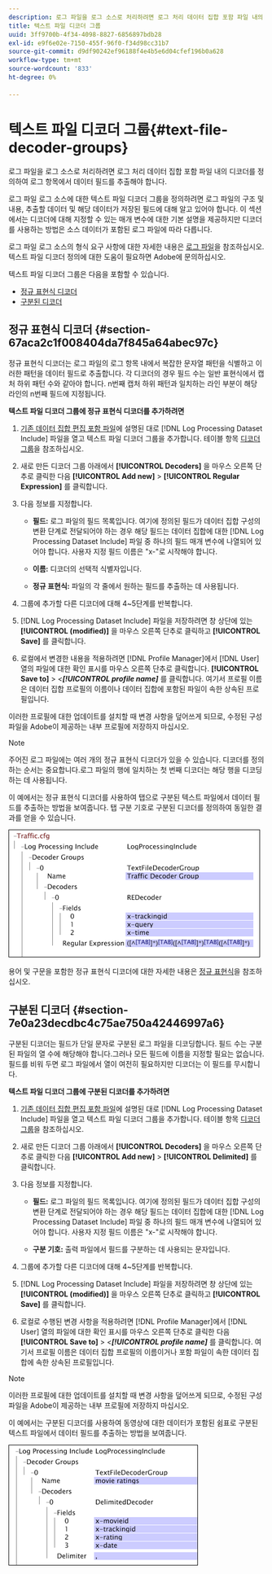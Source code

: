 ```yaml
---
description: 로그 파일을 로그 소스로 처리하려면 로그 처리 데이터 집합 포함 파일 내의 디코더를 정의하여 로그 항목에서 데이터 필드를 추출해야 합니다.
title: 텍스트 파일 디코더 그룹
uuid: 3ff9700b-4f34-4098-8827-6856897bdb28
exl-id: e9f6e02e-7150-455f-96f0-f34d98cc31b7
source-git-commit: d9df90242ef96188f4e4b5e6d04cfef196b0a628
workflow-type: tm+mt
source-wordcount: '833'
ht-degree: 0%

---
```


# 텍스트 파일 디코더 그룹{#text-file-decoder-groups}

로그 파일을 로그 소스로 처리하려면 로그 처리 데이터 집합 포함 파일 내의 디코더를 정의하여 로그 항목에서 데이터 필드를 추출해야 합니다.

로그 파일 로그 소스에 대한 텍스트 파일 디코더 그룹을 정의하려면 로그 파일의 구조 및 내용, 추출할 데이터 및 해당 데이터가 저장된 필드에 대해 알고 있어야 합니다. 이 섹션에서는 디코더에 대해 지정할 수 있는 매개 변수에 대한 기본 설명을 제공하지만 디코더를 사용하는 방법은 소스 데이터가 포함된 로그 파일에 따라 다릅니다.

로그 파일 로그 소스의 형식 요구 사항에 대한 자세한 내용은 [로그 파일](../../../../../home/c-dataset-const-proc/c-log-proc-config-file/c-log-sources.md#concept-3d4fb817c057447d90f166b1183b461e)을 참조하십시오. 텍스트 파일 디코더 정의에 대한 도움이 필요하면 Adobe에 문의하십시오.

텍스트 파일 디코더 그룹은 다음을 포함할 수 있습니다.

* [정규 표현식 디코더](../../../../../home/c-dataset-const-proc/c-dataset-inc-files/c-types-dataset-inc-files/c-log-proc-dataset-inc-files/c-text-file-dec-groups.md#section-67aca2c1f008404da7f845a64abec97c)
* [구분된 디코더](../../../../../home/c-dataset-const-proc/c-dataset-inc-files/c-types-dataset-inc-files/c-log-proc-dataset-inc-files/c-text-file-dec-groups.md#section-7e0a23decdbc4c75ae750a42446997a6)

## 정규 표현식 디코더 {#section-67aca2c1f008404da7f845a64abec97c}

정규 표현식 디코더는 로그 파일의 로그 항목 내에서 복잡한 문자열 패턴을 식별하고 이러한 패턴을 데이터 필드로 추출합니다. 각 디코더의 경우 필드 수는 일반 표현식에서 캡처 하위 패턴 수와 같아야 합니다. n번째 캡처 하위 패턴과 일치하는 라인 부분이 해당 라인의 n번째 필드에 지정됩니다.

**텍스트 파일 디코더 그룹에 정규 표현식 디코더를 추가하려면**

1. [기존 데이터 집합 편집 포함 파일](../../../../../home/c-dataset-const-proc/c-dataset-inc-files/c-work-dataset-inc-files/t-edit-ex-dataset-inc-files.md#task-456c04e38ebc425fb35677a6bb6aa077)에 설명된 대로 [!DNL Log Processing Dataset Include] 파일을 열고 텍스트 파일 디코더 그룹을 추가합니다. 테이블 항목 [디코더 그룹](../../../../../home/c-dataset-const-proc/c-dataset-inc-files/c-types-dataset-inc-files/c-log-proc-dataset-inc-files/c-log-proc-dataset-inc-files.md#concept-999475a22519432e98844622ca95b6ab)을 참조하십시오.

1. 새로 만든 디코더 그룹 아래에서 **[!UICONTROL Decoders]** 을 마우스 오른쪽 단추로 클릭한 다음 **[!UICONTROL Add new]** > **[!UICONTROL Regular Expression]** 를 클릭합니다.

1. 다음 정보를 지정합니다.

   * **필드:** 로그 파일의 필드 목록입니다. 여기에 정의된 필드가 데이터 집합 구성의 변환 단계로 전달되어야 하는 경우 해당 필드는 데이터 집합에 대한 [!DNL Log Processing Dataset Include] 파일 중 하나의 필드 매개 변수에 나열되어 있어야 합니다. 사용자 지정 필드 이름은 &quot;x-&quot;로 시작해야 합니다.

   * **이름:** 디코더의 선택적 식별자입니다.
   * **정규 표현식:** 파일의 각 줄에서 원하는 필드를 추출하는 데 사용됩니다.

1. 그룹에 추가할 다른 디코더에 대해 4~5단계를 반복합니다.
1. [!DNL Log Processing Dataset Include] 파일을 저장하려면 창 상단에 있는 **[!UICONTROL (modified)]** 을 마우스 오른쪽 단추로 클릭하고 **[!UICONTROL Save]** 를 클릭합니다.

1. 로컬에서 변경한 내용을 적용하려면 [!DNL Profile Manager]에서 [!DNL User] 열의 파일에 대한 확인 표시를 마우스 오른쪽 단추로 클릭합니다. **[!UICONTROL Save to]** > *&lt;**[!UICONTROL profile name]*** 를 클릭합니다. 여기서 프로필 이름은 데이터 집합 프로필의 이름이나 데이터 집합에 포함된 파일이 속한 상속된 프로필입니다.

이러한 프로필에 대한 업데이트를 설치할 때 변경 사항을 덮어쓰게 되므로, 수정된 구성 파일을 Adobe이 제공하는 내부 프로필에 저장하지 마십시오.

>[!NOTE]
>
>주어진 로그 파일에는 여러 개의 정규 표현식 디코더가 있을 수 있습니다. 디코더를 정의하는 순서는 중요합니다.로그 파일의 행에 일치하는 첫 번째 디코더는 해당 행을 디코딩하는 데 사용됩니다.

이 예에서는 정규 표현식 디코더를 사용하여 탭으로 구분된 텍스트 파일에서 데이터 필드를 추출하는 방법을 보여줍니다. 탭 구분 기호로 구분된 디코더를 정의하여 동일한 결과를 얻을 수 있습니다.

![](assets/cfg_LogProcessingInclude_RegExpDecoder.png)

용어 및 구문을 포함한 정규 표현식 디코더에 대한 자세한 내용은 [정규 표현식](../../../../../home/c-dataset-const-proc/c-reg-exp.md#concept-070077baa419475094ef0469e92c5b9c)을 참조하십시오.

## 구분된 디코더 {#section-7e0a23decdbc4c75ae750a42446997a6}

구분된 디코더는 필드가 단일 문자로 구분된 로그 파일을 디코딩합니다. 필드 수는 구분된 파일의 열 수에 해당해야 합니다.그러나 모든 필드에 이름을 지정할 필요는 없습니다. 필드를 비워 두면 로그 파일에서 열이 여전히 필요하지만 디코더는 이 필드를 무시합니다.

**텍스트 파일 디코더 그룹에 구분된 디코더를 추가하려면**

1. [기존 데이터 집합 편집 포함 파일](../../../../../home/c-dataset-const-proc/c-dataset-inc-files/c-work-dataset-inc-files/t-edit-ex-dataset-inc-files.md#task-456c04e38ebc425fb35677a6bb6aa077)에 설명된 대로 [!DNL Log Processing Dataset Include] 파일을 열고 텍스트 파일 디코더 그룹을 추가합니다. 테이블 항목 [디코더 그룹](../../../../../home/c-dataset-const-proc/c-dataset-inc-files/c-types-dataset-inc-files/c-log-proc-dataset-inc-files/c-log-proc-dataset-inc-files.md#concept-999475a22519432e98844622ca95b6ab)을 참조하십시오.

1. 새로 만든 디코더 그룹 아래에서 **[!UICONTROL Decoders]** 을 마우스 오른쪽 단추로 클릭한 다음 **[!UICONTROL Add new]** > **[!UICONTROL Delimited]** 를 클릭합니다.

1. 다음 정보를 지정합니다.

   * **필드:** 로그 파일의 필드 목록입니다. 여기에 정의된 필드가 데이터 집합 구성의 변환 단계로 전달되어야 하는 경우 해당 필드는 데이터 집합에 대한 [!DNL Log Processing Dataset Include] 파일 중 하나의 필드 매개 변수에 나열되어 있어야 합니다. 사용자 지정 필드 이름은 &quot;x-&quot;로 시작해야 합니다.

   * **구분 기호:** 출력 파일에서 필드를 구분하는 데 사용되는 문자입니다.

1. 그룹에 추가할 다른 디코더에 대해 4~5단계를 반복합니다.
1. [!DNL Log Processing Dataset Include] 파일을 저장하려면 창 상단에 있는 **[!UICONTROL (modified)]** 을 마우스 오른쪽 단추로 클릭하고 **[!UICONTROL Save]** 를 클릭합니다.

1. 로컬로 수행된 변경 사항을 적용하려면 [!DNL Profile Manager]에서 [!DNL User] 열의 파일에 대한 확인 표시를 마우스 오른쪽 단추로 클릭한 다음 **[!UICONTROL Save to]** > *&lt;**[!UICONTROL profile name]*** 를 클릭합니다. 여기서 프로필 이름은 데이터 집합 프로필의 이름이거나 포함 파일이 속한 데이터 집합에 속한 상속된 프로필입니다.

>[!NOTE]
>
>이러한 프로필에 대한 업데이트를 설치할 때 변경 사항을 덮어쓰게 되므로, 수정된 구성 파일을 Adobe이 제공하는 내부 프로필에 저장하지 마십시오.

이 예에서는 구분된 디코더를 사용하여 동영상에 대한 데이터가 포함된 쉼표로 구분된 텍스트 파일에서 데이터 필드를 추출하는 방법을 보여줍니다.

![](assets/cfg_LogProcessingInclude_DelimitedDecoder.png)
